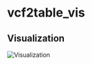 # vcf2table_vis

## Visualization

![Visualization](https://github.com/liqi814/vcf2table_vis/blob/master/download.png)
